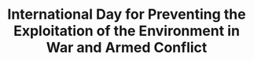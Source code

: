 ---
title: International Day for Preventing the Exploitation of the Environment in War and Armed Conflict
month: November
name: International Day for Preventing the Exploitation of the Environment in War and Armed Conflict
un-resolution: A/RES/56/4
url: 
organisations:
- United Nations
SDGs:
- 14
- 16
---